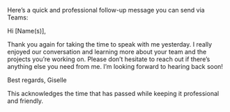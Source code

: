 Here’s a quick and professional follow-up message you can send via Teams:

Hi [Name(s)],

Thank you again for taking the time to speak with me yesterday. I really enjoyed our conversation and learning more about your team and the projects you’re working on. Please don’t hesitate to reach out if there’s anything else you need from me. I’m looking forward to hearing back soon!

Best regards,
Giselle

This acknowledges the time that has passed while keeping it professional and friendly.
